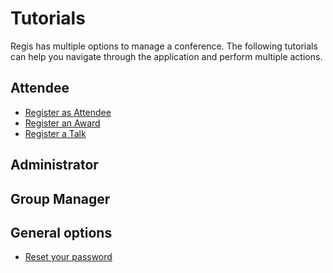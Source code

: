 # Tutorials

Regis has multiple options to manage a conference. The following tutorials can help you navigate through the application and perform multiple actions.

## Attendee

* [Register as Attendee](https://github.com/Lin777/Regis/tree/master/FAQ/RegisterAttendee.md)
* [Register an Award](https://github.com/Lin777/Regis/tree/master/FAQ/RegisterAwards.md)
* [Register a Talk](https://github.com/Lin777/Regis/tree/master/FAQ/RegisterTalks.md)

## Administrator

## Group Manager

## General options

* [Reset your password](https://github.com/Lin777/Regis/tree/master/FAQ/ResetYourPassword.md)

